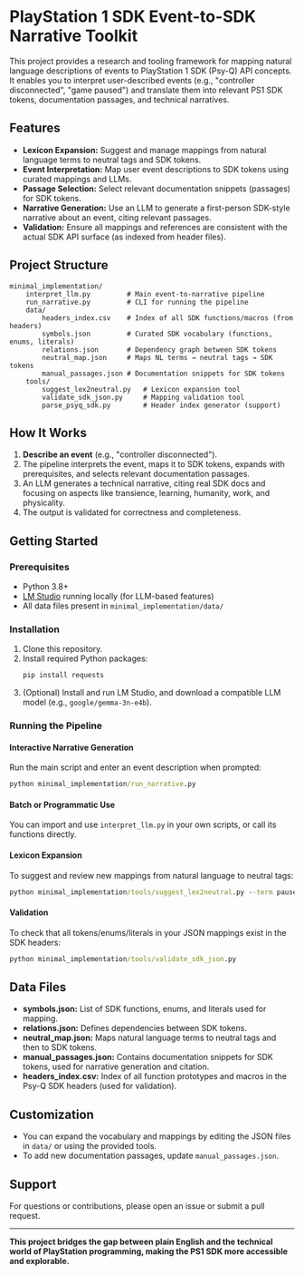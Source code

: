 # PlayStation 1 SDK Event-to-SDK Narrative Toolkit

This project provides a research and tooling framework for mapping natural language descriptions of events to PlayStation 1 SDK (Psy-Q) API concepts. It enables you to interpret user-described events (e.g., "controller disconnected", "game paused") and translate them into relevant PS1 SDK tokens, documentation passages, and technical narratives.

## Features
- **Lexicon Expansion:** Suggest and manage mappings from natural language terms to neutral tags and SDK tokens.
- **Event Interpretation:** Map user event descriptions to SDK tokens using curated mappings and LLMs.
- **Passage Selection:** Select relevant documentation snippets (passages) for SDK tokens.
- **Narrative Generation:** Use an LLM to generate a first-person SDK-style narrative about an event, citing relevant passages.
- **Validation:** Ensure all mappings and references are consistent with the actual SDK API surface (as indexed from header files).

## Project Structure

```
minimal_implementation/
    interpret_llm.py         # Main event-to-narrative pipeline
    run_narrative.py         # CLI for running the pipeline
    data/
        headers_index.csv    # Index of all SDK functions/macros (from headers)
        symbols.json         # Curated SDK vocabulary (functions, enums, literals)
        relations.json       # Dependency graph between SDK tokens
        neutral_map.json     # Maps NL terms → neutral tags → SDK tokens
        manual_passages.json # Documentation snippets for SDK tokens
    tools/
        suggest_lex2neutral.py   # Lexicon expansion tool
        validate_sdk_json.py     # Mapping validation tool
        parse_psyq_sdk.py        # Header index generator (support)
```

## How It Works
1. **Describe an event** (e.g., "controller disconnected").
2. The pipeline interprets the event, maps it to SDK tokens, expands with prerequisites, and selects relevant documentation passages.
3. An LLM generates a technical narrative, citing real SDK docs and focusing on aspects like transience, learning, humanity, work, and physicality.
4. The output is validated for correctness and completeness.

## Getting Started

### Prerequisites
- Python 3.8+
- [LM Studio](https://lmstudio.ai/) running locally (for LLM-based features)
- All data files present in `minimal_implementation/data/`

### Installation
1. Clone this repository.
2. Install required Python packages:
   ```cmd
   pip install requests
   ```
3. (Optional) Install and run LM Studio, and download a compatible LLM model (e.g., `google/gemma-3n-e4b`).

### Running the Pipeline

#### Interactive Narrative Generation
Run the main script and enter an event description when prompted:
```cmd
python minimal_implementation/run_narrative.py
```

#### Batch or Programmatic Use
You can import and use `interpret_llm.py` in your own scripts, or call its functions directly.

#### Lexicon Expansion
To suggest and review new mappings from natural language to neutral tags:
```cmd
python minimal_implementation/tools/suggest_lex2neutral.py --term pause --apply
```

#### Validation
To check that all tokens/enums/literals in your JSON mappings exist in the SDK headers:
```cmd
python minimal_implementation/tools/validate_sdk_json.py
```

## Data Files
- **symbols.json:** List of SDK functions, enums, and literals used for mapping.
- **relations.json:** Defines dependencies between SDK tokens.
- **neutral_map.json:** Maps natural language terms to neutral tags and then to SDK tokens.
- **manual_passages.json:** Contains documentation snippets for SDK tokens, used for narrative generation and citation.
- **headers_index.csv:** Index of all function prototypes and macros in the Psy-Q SDK headers (used for validation).

## Customization
- You can expand the vocabulary and mappings by editing the JSON files in `data/` or using the provided tools.
- To add new documentation passages, update `manual_passages.json`.

## Support
For questions or contributions, please open an issue or submit a pull request.

---

**This project bridges the gap between plain English and the technical world of PlayStation programming, making the PS1 SDK more accessible and explorable.**
